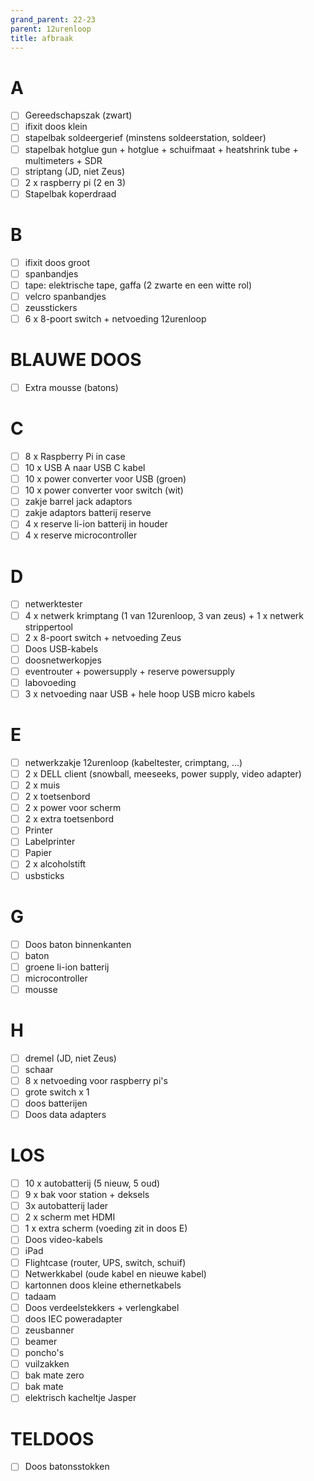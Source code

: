 ```yaml
---
grand_parent: 22-23
parent: 12urenloop
title: afbraak
---
```


# A
-[ ] Gereedschapszak (zwart)
-[ ] ifixit doos klein
-[ ] stapelbak soldeergerief (minstens soldeerstation, soldeer)
-[ ] stapelbak hotglue gun + hotglue + schuifmaat + heatshrink tube + multimeters + SDR
-[ ] striptang (JD, niet Zeus)
-[ ] 2 x raspberry pi (2 en 3)
-[ ] Stapelbak koperdraad

# B
-[ ] ifixit doos groot
-[ ] spanbandjes
-[ ] tape: elektrische tape, gaffa (2 zwarte en een witte rol)
-[ ] velcro spanbandjes
-[ ] zeusstickers
-[ ] 6 x 8-poort switch + netvoeding 12urenloop

# BLAUWE DOOS
-[ ] Extra mousse (batons)

# C
-[ ] 8 x Raspberry Pi in case
-[ ] 10 x USB A naar USB C kabel
-[ ] 10 x power converter voor USB (groen)
-[ ] 10 x power converter voor switch (wit)
-[ ] zakje barrel jack adaptors
-[ ] zakje adaptors batterij reserve
-[ ] 4 x reserve li-ion batterij in houder
-[ ] 4 x reserve microcontroller

# D
-[ ] netwerktester
-[ ] 4 x netwerk krimptang (1 van 12urenloop, 3 van zeus) + 1 x netwerk strippertool
-[ ] 2 x 8-poort switch + netvoeding Zeus
-[ ] Doos USB-kabels
-[ ] doosnetwerkopjes
-[ ] eventrouter + powersupply + reserve powersupply
-[ ] labovoeding
-[ ] 3 x netvoeding naar USB + hele hoop USB micro kabels

# E
-[ ] netwerkzakje 12urenloop (kabeltester, crimptang, ...)
-[ ] 2 x DELL client (snowball, meeseeks, power supply, video adapter)
-[ ] 2 x muis
-[ ] 2 x toetsenbord
-[ ] 2 x power voor scherm
-[ ] 2 x extra toetsenbord
-[ ] Printer
-[ ] Labelprinter
-[ ] Papier
-[ ] 2 x alcoholstift
-[ ] usbsticks

# G
-[ ] Doos baton binnenkanten
-[ ] baton
-[ ] groene li-ion batterij
-[ ] microcontroller
-[ ] mousse

# H
-[ ] dremel (JD, niet Zeus)
-[ ] schaar
-[ ] 8 x netvoeding voor raspberry pi's
-[ ] grote switch x 1
-[ ] doos batterijen
-[ ] Doos data adapters

# LOS
-[ ] 10 x autobatterij (5 nieuw, 5 oud)
-[ ] 9 x bak voor station + deksels
-[ ] 3x autobatterij lader
-[ ] 2 x scherm met HDMI
-[ ] 1 x extra scherm (voeding zit in doos E)
-[ ] Doos video-kabels
-[ ] iPad
-[ ] Flightcase (router, UPS, switch, schuif)
-[ ] Netwerkkabel (oude kabel en nieuwe kabel)
-[ ] kartonnen doos kleine ethernetkabels
-[ ] tadaam
-[ ] Doos verdeelstekkers + verlengkabel
-[ ] doos IEC poweradapter
-[ ] zeusbanner
-[ ] beamer
-[ ] poncho's
-[ ] vuilzakken
-[ ] bak mate zero
-[ ] bak mate
-[ ] elektrisch kacheltje Jasper

# TELDOOS
-[ ] Doos batonsstokken
